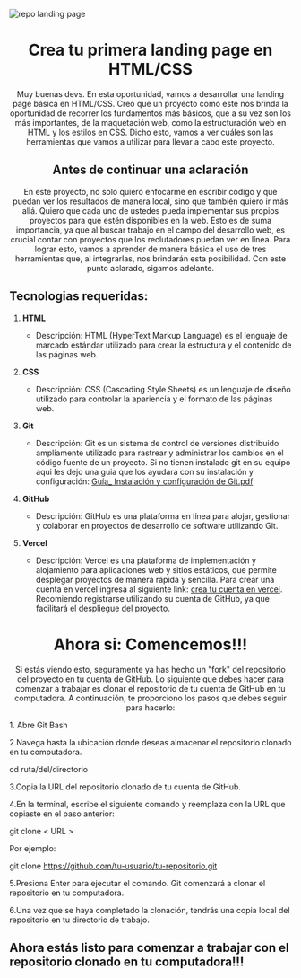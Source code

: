 ![repo landing page](https://github.com/jonadev-ok/landingPageBasic/assets/139663304/f66a5024-7e1c-4c44-96cf-1801066e906d)

<h1 align="center">Crea tu primera landing page en HTML/CSS</h1>

<p align="center">
 Muy buenas devs. En esta oportunidad, vamos a desarrollar una landing page básica en HTML/CSS. Creo que un proyecto como este nos brinda la oportunidad de recorrer los fundamentos más básicos, que a su vez son los más importantes, de la maquetación web, como la estructuración web en HTML y los estilos en CSS. Dicho esto, vamos a ver cuáles son las herramientas que vamos a utilizar para llevar a cabo este proyecto.
</p>

<h2 align="center">Antes de continuar una aclaración</h2>

<p align="center">
En este proyecto, no solo quiero enfocarme en escribir código y que puedan ver los resultados de manera local, sino que también quiero ir más allá. Quiero que cada uno de ustedes pueda implementar sus propios proyectos para que estén disponibles en la web. Esto es de suma importancia, ya que al buscar trabajo en el campo del desarrollo web, es crucial contar con proyectos que los reclutadores puedan ver en línea. Para lograr esto, vamos a aprender de manera básica el uso de tres herramientas que, al integrarlas, nos brindarán esta posibilidad. Con este punto aclarado, sigamos adelante.
</p>

<h2 align="left">Tecnologias requeridas:</h2>

1. **HTML**
   - Descripción: HTML (HyperText Markup Language) es el lenguaje de marcado estándar utilizado para crear la estructura y el contenido de las páginas web.

2. **CSS**
   - Descripción: CSS (Cascading Style Sheets) es un lenguaje de diseño utilizado para controlar la apariencia y el formato de las páginas web.

3. **Git**
   - Descripción: Git es un sistema de control de versiones distribuido ampliamente utilizado para rastrear y administrar los cambios en el código fuente de un proyecto. Si no tienen instalado git en su equipo aqui les dejo una guia que los ayudara con su instalación y configuración: [Guía_ Instalación y configuración de Git.pdf](https://github.com/jonadev-ok/landingPageBasic/files/12065583/Guia_.Instalacion.y.configuracion.de.Git.pdf)

4. **GitHub**
   - Descripción: GitHub es una plataforma en línea para alojar, gestionar y colaborar en proyectos de desarrollo de software utilizando Git.

5. **Vercel**
   - Descripción: Vercel es una plataforma de implementación y alojamiento para aplicaciones web y sitios estáticos, que permite desplegar proyectos de manera rápida y sencilla. Para crear una cuenta en vercel ingresa al siguiente link: [crea tu cuenta en vercel](https://vercel.com/signup). Recomiendo registrarse utilizando su cuenta de GitHub, ya que facilitará el despliegue del proyecto.


<h1 align='center'>Ahora si: Comencemos!!!</h1>
<p align="center">
Si estás viendo esto, seguramente ya has hecho un "fork" del repositorio del proyecto en tu cuenta de GitHub. Lo siguiente que debes hacer para comenzar a trabajar es clonar el repositorio de tu cuenta de GitHub en tu computadora. A continuación, te proporciono los pasos que debes seguir para hacerlo:
</p>
1. Abre Git Bash

2.Navega hasta la ubicación donde deseas almacenar el repositorio clonado en tu computadora.

cd ruta/del/directorio

3.Copia la URL del repositorio clonado de tu cuenta de GitHub.

4.En la terminal, escribe el siguiente comando y reemplaza <URL> con la URL que copiaste en el paso anterior:

git clone < URL >

Por ejemplo:

git clone https://github.com/tu-usuario/tu-repositorio.git

5.Presiona Enter para ejecutar el comando. Git comenzará a clonar el repositorio en tu computadora.

6.Una vez que se haya completado la clonación, tendrás una copia local del repositorio en tu directorio de trabajo.

<h2>Ahora estás listo para comenzar a trabajar con el repositorio clonado en tu computadora!!!</h2>

